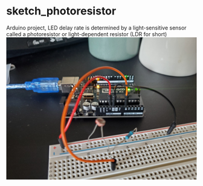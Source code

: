 # sketch_photoresistor
 Arduino project, LED delay rate is determined by a light-sensitive sensor called a photoresistor or light-dependent resistor (LDR for short)
 ![](photoresistor%20with%20LED%20blink.jpg)